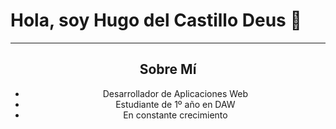 <h1>Hola, soy Hugo del Castillo Deus 👋 </h1>
<hr>
<header>
<h2>Sobre Mí</h2>
<ul>
    <li>Desarrollador de Aplicaciones Web</li>
    <li>Estudiante de 1º año en DAW</li>
    <li>En constante crecimiento</li>
</ul>
</header>
